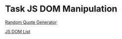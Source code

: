 # Task JS DOM Manipulation

[Random Quote Generator](https://serentinos.github.io/js-dom-manipulation/random-quote-generator/index.html)

[JS DOM List](https://serentinos.github.io/js-dom-manipulation/js-dom-list/index.html)